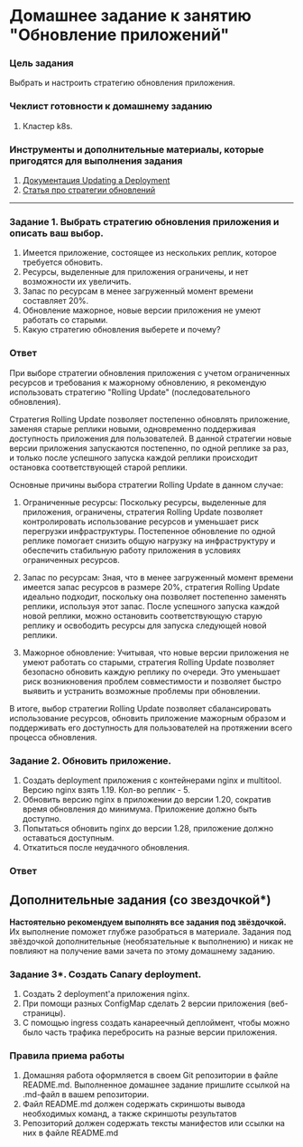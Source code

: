 # Домашнее задание к занятию "Обновление приложений"

### Цель задания

Выбрать и настроить стратегию обновления приложения.

### Чеклист готовности к домашнему заданию

1. Кластер k8s.

### Инструменты и дополнительные материалы, которые пригодятся для выполнения задания

1. [Документация Updating a Deployment](https://kubernetes.io/docs/concepts/workloads/controllers/deployment/#updating-a-deployment)
2. [Статья про стратегии обновлений](https://habr.com/ru/companies/flant/articles/471620/)

-----

### Задание 1. Выбрать стратегию обновления приложения и описать ваш выбор.

1. Имеется приложение, состоящее из нескольких реплик, которое требуется обновить.
2. Ресурсы, выделенные для приложения ограничены, и нет возможности их увеличить.
3. Запас по ресурсам в менее загруженный момент времени составляет 20%.
4. Обновление мажорное, новые версии приложения не умеют работать со старыми.
5. Какую стратегию обновления выберете и почему?

### Ответ

При выборе стратегии обновления приложения с учетом ограниченных ресурсов и требования к мажорному обновлению, я рекомендую использовать стратегию "Rolling Update" (последовательного обновления).

Стратегия Rolling Update позволяет постепенно обновлять приложение, заменяя старые реплики новыми, одновременно поддерживая доступность приложения для пользователей. В данной стратегии новые версии приложения запускаются постепенно, по одной реплике за раз, и только после успешного запуска каждой реплики происходит остановка соответствующей старой реплики.

Основные причины выбора стратегии Rolling Update в данном случае:

1. Ограниченные ресурсы: Поскольку ресурсы, выделенные для приложения, ограничены, стратегия Rolling Update позволяет контролировать использование ресурсов и уменьшает риск перегрузки инфраструктуры. Постепенное обновление по одной реплике помогает снизить общую нагрузку на инфраструктуру и обеспечить стабильную работу приложения в условиях ограниченных ресурсов.

2. Запас по ресурсам: Зная, что в менее загруженный момент времени имеется запас ресурсов в размере 20%, стратегия Rolling Update идеально подходит, поскольку она позволяет постепенно заменять реплики, используя этот запас. После успешного запуска каждой новой реплики, можно остановить соответствующую старую реплику и освободить ресурсы для запуска следующей новой реплики.

3. Мажорное обновление: Учитывая, что новые версии приложения не умеют работать со старыми, стратегия Rolling Update позволяет безопасно обновить каждую реплику по очереди. Это уменьшает риск возникновения проблем совместимости и позволяет быстро выявить и устранить возможные проблемы при обновлении.

В итоге, выбор стратегии Rolling Update позволяет сбалансировать использование ресурсов, обновить приложение мажорным образом и поддерживать его доступность для пользователей на протяжении всего процесса обновления.

### Задание 2. Обновить приложение.

1. Создать deployment приложения с контейнерами nginx и multitool. Версию nginx взять 1.19. Кол-во реплик - 5.
2. Обновить версию nginx в приложении до версии 1.20, сократив время обновления до минимума. Приложение должно быть доступно.
3. Попытаться обновить nginx до версии 1.28, приложение должно оставаться доступным.
4. Откатиться после неудачного обновления.

### Ответ

## Дополнительные задания (со звездочкой*)

**Настоятельно рекомендуем выполнять все задания под звёздочкой.**   Их выполнение поможет глубже разобраться в материале.
Задания под звёздочкой дополнительные (необязательные к выполнению) и никак не повлияют на получение вами зачета по этому домашнему заданию.

### Задание 3*. Создать Canary deployment.

1. Создать 2 deployment'а приложения nginx.
2. При помощи разных ConfigMap сделать 2 версии приложения (веб-страницы).
3. С помощью ingress создать канареечный деплоймент, чтобы можно было часть трафика перебросить на разные версии приложения.

### Правила приема работы

1. Домашняя работа оформляется в своем Git репозитории в файле README.md. Выполненное домашнее задание пришлите ссылкой на .md-файл в вашем репозитории.
2. Файл README.md должен содержать скриншоты вывода необходимых команд, а также скриншоты результатов
3. Репозиторий должен содержать тексты манифестов или ссылки на них в файле README.md
